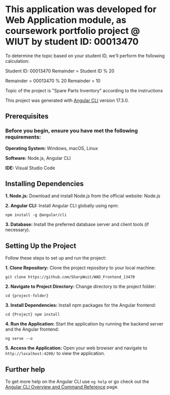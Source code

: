 # This application was developed for Web Application module, as coursework portfolio project @ WIUT by student ID: 00013470


To determine the topic based on your student ID, we'll perform the following calculation:

Student ID: 00013470
Remainder = Student ID % 20

Remainder = 00013470 % 20
Remainder = 10

Topic of the project is "Spare Parts Inventory" according to the instructions


This project was generated with [Angular CLI](https://github.com/angular/angular-cli) version 17.3.0.

## Prerequisites

### Before you begin, ensure you have met the following requirements:

**Operating System:** Windows, macOS, Linux

**Software:** Node.js, Angular CLI

**IDE:** Visual Studio Code

## Installing Dependencies

**1. Node.js:** Download and install Node.js from the official website: Node.js

**2. Angular CLI:** Install Angular CLI globally using npm:

   `npm install -g @angular/cli`
   
**3. Database:** Install the preferred database server and client tools (if necessary).

## Setting Up the Project

Follow these steps to set up and run the project:

**1. Clone Repository:** Clone the project repository to your local machine:

`git clone https://github.com/SharpWuit/WAD_Frontend_13470`

**2. Navigate to Project Directory:** Change directory to the project folder:

`cd {project-folder}`

**3. Install Dependencies:** Install npm packages for the Angular frontend:

`cd {Project}
npm install
`

**4. Run the Application:** Start the application by running the backend server and the Angular frontend:

`ng serve --o`

**5. Access the Application:** Open your web browser and navigate to  `http://localhost:4200/` to view the application.

## Further help

To get more help on the Angular CLI use `ng help` or go check out the [Angular CLI Overview and Command Reference](https://angular.io/cli) page.
